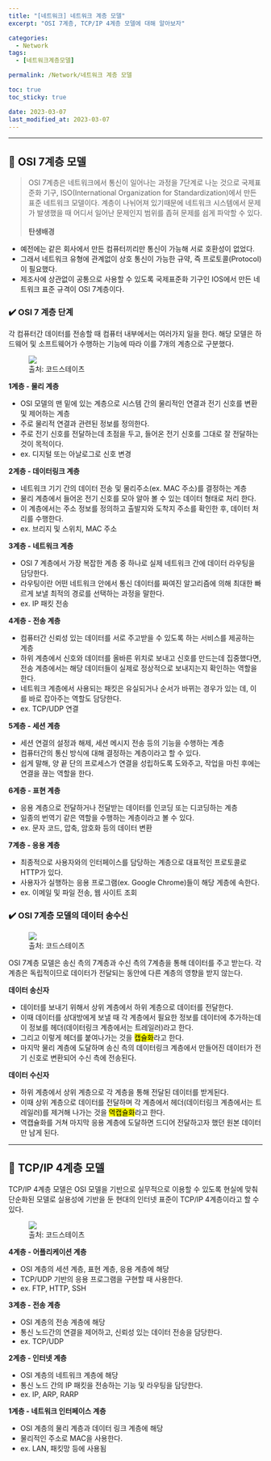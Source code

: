 ```yaml
---
title: "[네트워크] 네트워크 계층 모델"
excerpt: "OSI 7계층, TCP/IP 4계층 모델에 대해 알아보자"

categories:
  - Network
tags:
  - [네트워크계층모델]

permalink: /Network/네트워크 계층 모델

toc: true
toc_sticky: true

date: 2023-03-07
last_modified_at: 2023-03-07
---
```

<hr>

## 📝 OSI 7계층 모델
>OSI 7계층은 네트워크에서 통신이 일어나는 과정을 7단계로 나눈 것으로 국제표준화 기구, ISO(International Organization for Standardization)에서 만든 표준 네트워크 모델이다.
계층이 나뉘어져 있기때문에 네트워크 시스템에서 문제가 발생했을 때 어디서 일어난 문제인지 범위를 좁혀 문제를 쉽게 파악할 수 있다.
<br><br>
**탄생배경**
- 예전에는 같은 회사에서 만든 컴퓨터끼리만 통신이 가능해 서로 호환성이 없었다.
- 그래서 네트워크 유형에 관계없이 상호 통신이 가능한 규약, 즉 프로토콜(Protocol)이 필요했다.
- 제조사에 상관없이 공통으로 사용할 수 있도록 국제표준화 기구인 IOS에서 만든 네트워크 표준 규격이 OSI 7계층이다.

### ✔️ OSI 7 계층 단계
각 컴퓨터간 데이터를 전송할 때 컴퓨터 내부에서는 여러가지 일을 한다. 해당 모델은 하드웨어 및 소프트웨어가 수행하는 기능에 따라 이를 7개의 계층으로 구분했다.
<figure>
  <img src="/assets/images/posts_img/NetworkLayer/OSI.png">
  <figcaption>출처: 코드스테이츠</figcaption>
</figure>

**1계층 - 물리 계층**
- OSI 모델의 맨 밑에 있는 계층으로 시스템 간의 물리적인 연결과 전기 신호를 변환 및 제어하는 계층
- 주로 물리적 연결과 관련된 정보를 정의한다.
- 주로 전기 신호를 전달하는데 초점을 두고, 들어온 전기 신호를 그대로 잘 전달하는 것이 목적이다.
- ex. 디지털 또는 아날로그로 신호 변경

**2계층 - 데이터링크 계층**
- 네트워크 기기 간의 데이터 전송 및 물리주소(ex. MAC 주소)를 결정하는 계층
- 물리 계층에서 들어온 전기 신호를 모아 알아 볼 수 있는 데이터 형태로 처리 한다.
- 이 계층에서는 주소 정보를 정의하고 출발지와 도착지 주소를 확인한 후, 데이터 처리를 수행한다.
- ex. 브리지 및 스위치, MAC 주소

**3계층 - 네트워크 계층**
- OSI 7 계층에서 가장 복잡한 계층 중 하나로 실제 네트워크 간에 데이터 라우팅을 담당한다.
- 라우팅이란 어떤 네트워크 안에서 통신 데이터를 짜여진 알고리즘에 의해 최대한 빠르게 보낼 최적의 경로를 선택하는 과정을 말한다.
- ex. IP 패킷 전송

**4계층 - 전송 계층**
- 컴퓨터간 신뢰성 있는 데이터를 서로 주고받을 수 있도록 하는 서비스를 제공하는 계층
- 하위 계층에서 신호와 데이터를 올바른 위치로 보내고 신호를 만드는데 집중했다면, 전송 계층에서는 해당 데이터들이 실제로 정상적으로 보내지는지 확인하는 역할을 한다.
- 네트워크 계층에서 사용되는 패킷은 유실되거나 순서가 바뀌는 경우가 있는 데, 이를 바로 잡아주는 역할도 담당한다.
- ex. TCP/UDP 연결

**5계층 - 세션 계층**
- 세션 연결의 설정과 해제, 세션 메시지 전송 등의 기능을 수행하는 계층
- 컴퓨터간의 통신 방식에 대해 결정하는 계층이라고 할 수 있다.
- 쉽게 말해, 양 끝 단의 프로세스가 연결을 성립하도록 도와주고, 작업을 마친 후에는 연결을 끊는 역할을 한다.

**6계층 - 표현 계층**
- 응용 계층으로 전달하거나 전달받는 데이터를 인코딩 또는 디코딩하는 계층
-  일종의 번역기 같은 역할을 수행하는 계층이라고 볼 수 있다.
- ex. 문자 코드, 압축, 암호화 등의 데이터 변환

**7계층 - 응용 계층**
- 최종적으로 사용자와의 인터페이스를 담당하는 계층으로 대표적인 프로토콜로 HTTP가 있다.
- 사용자가 실행하는 응용 프로그램(ex. Google Chrome)들이 해당 계층에 속한다.
-  ex. 이메일 및 파일 전송, 웹 사이트 조회

### ✔️ OSI 7계층 모델의 데이터 송수신
<figure>
  <img src="/assets/images/posts_img/NetworkLayer/datacapsule.png">
  <figcaption>출처: 코드스테이츠</figcaption>
</figure>

OSI 7계층 모델은 송신 측의 7계층과 수신 측의 7계층을 통해 데이터를 주고 받는다. 각 계층은 독립적이므로 데이터가 전달되는 동안에 다른 계층의 영향을 받지 않는다.

**데이터 송신자**
- 데이터를 보내기 위해서 상위 계층에서 하위 계층으로 데이터를 전달한다.
- 이때 데이터를 상대방에게 보낼 때 각 계층에서 필요한 정보를 데이터에 추가하는데 이 정보를 헤더(데이터링크 계층에서는 트레일러)라고 한다.
- 그리고 이렇게 헤더를 붙여나가는 것을 <mark>캡슐화</mark>라고 한다.
- 마지막 물리 계층에 도달하며 송신 측의 데이터링크 계층에서 만들어진 데이터가 전기 신호로 변환되어 수신 측에 전송된다.

**데이터 수신자**
- 하위 계층에서 상위 계층으로 각 계층을 통해 전달된 데이터를 받게된다.
- 이때 상위 계층으로 데이터를 전달하며 각 계층에서 헤더(데이터링크 계층에서는 트레일러)를 제거해 나가는 것을 <mark>역캡슐화</mark>라고 한다.
- 역캡슐화를 거쳐 마지막 응용 계층에 도달하면 드디어 전달하고자 했던 원본 데이터만 남게 된다.

<hr>

## 📝 TCP&#47;IP 4계층 모델
TCP/IP 4계층 모델은 OSI 모델을 기반으로 실무적으로 이용할 수 있도록 현실에 맞춰 단순화된 모델로 실용성에 기반을 둔 현대의 인터넷 표준이 TCP/IP 4계층이라고 할 수 있다.

<figure>
  <img src="/assets/images/posts_img/NetworkLayer/tcp.png">
  <figcaption>출처: 코드스테이츠</figcaption>
</figure>

**4계층 - 어플리케이션 계층**
- OSI 계층의 세션 계층, 표현 계층, 응용 계층에 해당
- TCP/UDP 기반의 응용 프로그램을 구현할 때 사용한다.
- ex. FTP, HTTP, SSH

**3계층 - 전송 계층**
- OSI 계층의 전송 계층에 해당
- 통신 노드간의 연결을 제어하고, 신뢰성 있는 데이터 전송을 담당한다.
- ex. TCP/UDP

**2계층 - 인터넷 계층**
- OSI 계층의 네트워크 계층에 해당
- 통신 노드 간의 IP 패킷을 전송하는 기능 및 라우팅을 담당한다.
- ex. IP, ARP, RARP

**1계층 - 네트워크 인터페이스 계층**
- OSI 계층의 물리 계층과 데이터 링크 계층에 해당
- 물리적인 주소로 MAC을 사용한다.
- ex. LAN, 패킷망 등에 사용됨